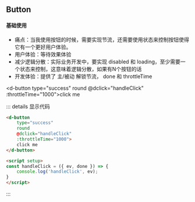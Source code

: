 ## Button 

#### 基础使用
  
- 痛点：当我使用按钮的时候，需要实现节流，还需要使用状态来控制按钮使得它有一个更好用户体验。
- 用户体验：等待效果体验
- 减少逻辑分散：实际业务开发中，要实现 disabled 和 loading，至少需要一个状态来控制，这意味着逻辑分散，如果有N个按钮的话
- 开发体验：提供了 主/被动 解锁节流， done 和 throttleTime

<d-button type="success" round @dclick="handleClick" :throttleTime="1000">click me</d-button>

<script setup>
const handleClick = ({ ev, done }) => {
    console.log('handleClick', ev);
}
</script>

::: details 显示代码

```html
<d-button 
    type="success" 
    round 
    @dclick="handleClick" 
    :throttleTime="1000">
    click me
</d-button>

<script setup>
const handleClick = ({ ev, done }) => {
    console.log('handleClick', ev);
}
</script>
```

:::
